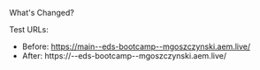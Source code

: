 What's Changed?


Test URLs:
- Before: https://main--eds-bootcamp--mgoszczynski.aem.live/
- After: https://<branch>--eds-bootcamp--mgoszczynski.aem.live/
